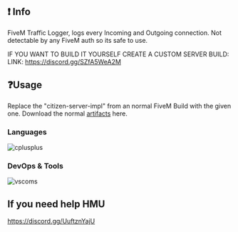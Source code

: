## ❗ Info
FiveM Traffic Logger, logs every Incoming and Outgoing connection. 
Not detectable by any FiveM auth so its safe to use.

IF YOU WANT TO BUILD IT YOURSELF CREATE A CUSTOM SERVER BUILD:
LINK: https://discord.gg/SZfA5WeA2M

## ❓Usage
Replace the "citizen-server-impl" from an normal FiveM Build with the given one. Download the normal [artifacts](https://runtime.fivem.net/artifacts/fivem/build_server_windows/master/) here.

### Languages
![cplusplus](https://img.shields.io/badge/c++-black?style=flat-square&logo=cplusplus&logoColor=blue)

### DevOps & Tools
![vscoms](https://img.shields.io/badge/vscommuntiy-black?style=flat-square&logo=visual-studio-code&logoColor=ac68c4)

## If you need help HMU
https://discord.gg/UuftznYajU
